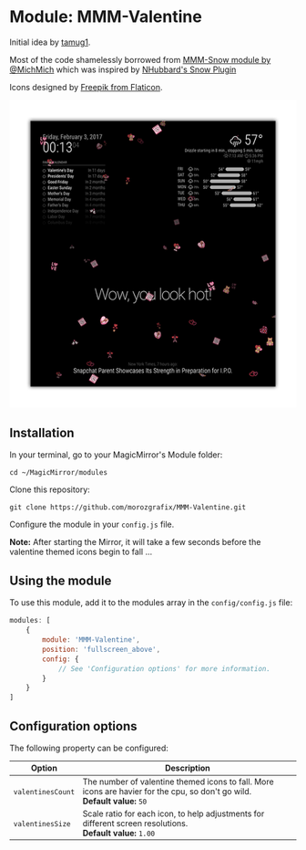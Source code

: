 # Module: MMM-Valentine
Initial idea by [tamug1](https://forum.magicmirror.builders/topic/1630/replacing-snow-flakes-with-hearts-in-the-mmm-snow-module).

Most of the code shamelessly borrowed from [MMM-Snow module by @MichMich](https://github.com/MichMich/MMM-Snow) which was inspired by [NHubbard's Snow Plugin](https://github.com/nhubbard/MagicPlugins/tree/master/snow)

Icons designed by [Freepik from Flaticon](http://www.flaticon.com/packs/linear-color-valentines-day-set).

![](.github/screenshot_small.png)

## Installation

In your terminal, go to your MagicMirror's Module folder:
````
cd ~/MagicMirror/modules
````

Clone this repository:
````
git clone https://github.com/morozgrafix/MMM-Valentine.git
````

Configure the module in your `config.js` file.

**Note:** After starting the Mirror, it will take a few seconds before the valentine themed icons begin to fall ...

## Using the module

To use this module, add it to the modules array in the `config/config.js` file:
````javascript
modules: [
	{
		module: 'MMM-Valentine',
		position: 'fullscreen_above',
		config: {
			// See 'Configuration options' for more information.
		}
	}
]
````

## Configuration options

The following property can be configured:


<table width="100%">
	<thead>
		<tr>
			<th>Option</th>
			<th width="100%">Description</th>
		</tr>
	<thead>
	<tbody>
		<tr>
			<td><code>valentinesCount</code></td>
			<td>The number of valentine themed icons to fall. More icons are havier for the cpu, so don't go wild.
				<br><b>Default value:</b> <code>50</code>
			</td>
		</tr>
		<tr>
			<td><code>valentinesSize</code></td>
			<td>Scale ratio for each icon, to help adjustments for different screen resolutions.
				<br><b>Default value:</b> <code>1.00</code>
			</td>
		</tr>
	</tbody>
</table>
